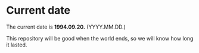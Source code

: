 # Current date

The current date is **1994.09.20.** (YYYY.MM.DD.)

This repository will be good when the world ends, so we will know how long it lasted.